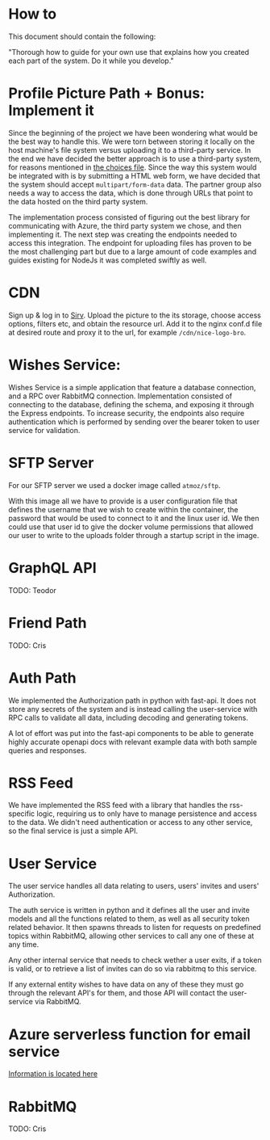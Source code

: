 # How to
This document should contain the following:

"Thorough how to guide for your own use that explains how you created each part of the system. Do it while you develop."

# Profile Picture Path + Bonus: Implement it
Since the beginning of the project we have been wondering what would be the best way to handle this.
We were torn between storing it locally on the host machine's file system versus uploading it to a third-party service.
In the end we have decided the better approach is to use a third-party system, for reasons mentioned in [the choices file](choices.md).
Since the way this system would be integrated with is by submitting a HTML web form, we have decided that the system should accept
`multipart/form-data` data.
The partner group also needs a way to access the data, which is done through URLs that point to the data hosted on the third party system.

The implementation process consisted of figuring out the best library for communicating with Azure, the third party system we chose, and then implementing it.
The next step was creating the endpoints needed to access this integration. The endpoint for uploading files has proven to be the most challenging part
but due to a large amount of code examples and guides existing for NodeJs it was completed swiftly as well.

# CDN
Sign up & log in to [Sirv](https://sirv.com/). Upload the picture to the its storage, choose access options, filters etc, and obtain the resource url.
Add it to the nginx conf.d file at desired route and proxy it to the url, for example `/cdn/nice-logo-bro`.



# Wishes Service:
Wishes Service is a simple application that feature a database connection, and a RPC over RabbitMQ connection. Implementation consisted of connecting to the database, defining the schema, and exposing it through the Express endpoints.
To increase security, the endpoints also require authentication which is performed by sending over the bearer token to user service for validation.

# SFTP Server
For our SFTP server we used a docker image called `atmoz/sftp`.

With this image all we have to provide is a user configuration file that
defines the username that we wish to create within the container, the password
that would be used to connect to it and the linux user id. We then could use
that user id to give the docker volume permissions that allowed our user to
write to the uploads folder through a startup script in the image.

# GraphQL API
TODO: Teodor

# Friend Path
TODO: Cris

# Auth Path
We implemented the Authorization path in python with fast-api. It does not
store any secrets of the system and is instead calling the user-service with
RPC calls to validate all data, including decoding and generating tokens.

A lot of effort was put into the fast-api components to be able to generate
highly accurate openapi docs with relevant example data with both sample 
queries and responses.

# RSS Feed
We have implemented the RSS feed with a library that handles the rss-specific logic, requiring us to only have to manage
persistence and access to the data. We didn't need authentication or access to any other service, so the final service is
just a simple API.

# User Service
The user service handles all data relating to users, users' invites and users'
Authorization.

The auth service is written in python and it defines all the user and invite 
models and all the functions related to them, as well as all security token
related behavior. It then spawns threads to listen for requests on predefined
topics within RabbitMQ, allowing other services to call any one of these at any
time.

Any other internal service that needs to check wether a user exits, if a token 
is valid, or to retrieve a list of invites can do so via rabbitmq to this 
service.

If any external entity wishes to have data on any of these they must go through
the relevant API's for them, and those API will contact the user-service via
RabbitMQ.

# Azure serverless function for email service
[Information is located here](./../apps/email-service/README.md)

# RabbitMQ
TODO: Cris
